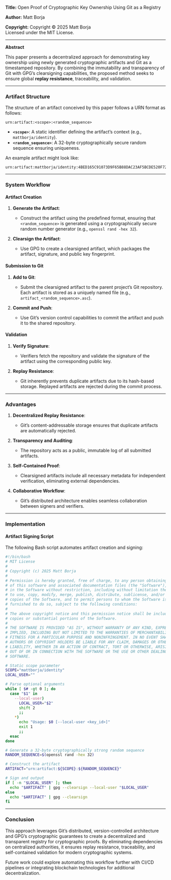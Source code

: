 **Title:**
Open Proof of Cryptographic Key Ownership Using Git as a Registry

**Author:**
Matt Borja

**Copyright:**
Copyright © 2025 Matt Borja  
Licensed under the MIT License.

---

**Abstract**

This paper presents a decentralized approach for demonstrating key ownership using newly generated cryptographic artifacts and Git as a timestamped repository. By combining the immutability and transparency of Git with GPG’s clearsigning capabilities, the proposed method seeks to ensure global **replay resistance**, traceability, and validation.

---

### Artifact Structure
The structure of an artifact conceived by this paper follows a URN format as follows:

```
urn:artifact:<scope>:<random_sequence>
```

- **`<scope>`**: A static identifier defining the artifact’s context (e.g., `mattborja/identity`).
- **`<random_sequence>`**: A 32-byte cryptographically secure random sequence ensuring uniqueness.

An example artifact might look like:
```
urn:artifact:mattborja/identity:4BED165C91073D9F65B88DAC23AF5BCDE520F723C1E62A69B369F278
```

---

### System Workflow

#### Artifact Creation
1. **Generate the Artifact**:
   - Construct the artifact using the predefined format, ensuring that `<random_sequence>` is generated using a cryptographically secure random number generator (e.g., `openssl rand -hex 32`).

2. **Clearsign the Artifact**:
   - Use GPG to create a clearsigned artifact, which packages the artifact, signature, and public key fingerprint.

#### Submission to Git
1. **Add to Git**:
   - Submit the clearsigned artifact to the parent project’s Git repository. Each artifact is stored as a uniquely named file (e.g., `artifact_<random_sequence>.asc`).

2. **Commit and Push**:
   - Use Git’s version control capabilities to commit the artifact and push it to the shared repository.

#### Validation
1. **Verify Signature**:
   - Verifiers fetch the repository and validate the signature of the artifact using the corresponding public key.

2. **Replay Resistance**:
   - Git inherently prevents duplicate artifacts due to its hash-based storage. Replayed artifacts are rejected during the commit process.

---

### Advantages
1. **Decentralized Replay Resistance**:
   - Git’s content-addressable storage ensures that duplicate artifacts are automatically rejected.

2. **Transparency and Auditing**:
   - The repository acts as a public, immutable log of all submitted artifacts.

3. **Self-Contained Proof**:
   - Clearsigned artifacts include all necessary metadata for independent verification, eliminating external dependencies.

4. **Collaborative Workflow**:
   - Git’s distributed architecture enables seamless collaboration between signers and verifiers.

---

### Implementation

#### Artifact Signing Script
The following Bash script automates artifact creation and signing:

```bash
#!/bin/bash
# MIT License
# 
# Copyright (c) 2025 Matt Borja
# 
# Permission is hereby granted, free of charge, to any person obtaining a copy
# of this software and associated documentation files (the "Software"), to deal
# in the Software without restriction, including without limitation the rights
# to use, copy, modify, merge, publish, distribute, sublicense, and/or sell
# copies of the Software, and to permit persons to whom the Software is
# furnished to do so, subject to the following conditions:
# 
# The above copyright notice and this permission notice shall be included in all
# copies or substantial portions of the Software.
# 
# THE SOFTWARE IS PROVIDED "AS IS", WITHOUT WARRANTY OF ANY KIND, EXPRESS OR
# IMPLIED, INCLUDING BUT NOT LIMITED TO THE WARRANTIES OF MERCHANTABILITY,
# FITNESS FOR A PARTICULAR PURPOSE AND NONINFRINGEMENT. IN NO EVENT SHALL THE
# AUTHORS OR COPYRIGHT HOLDERS BE LIABLE FOR ANY CLAIM, DAMAGES OR OTHER
# LIABILITY, WHETHER IN AN ACTION OF CONTRACT, TORT OR OTHERWISE, ARISING FROM,
# OUT OF OR IN CONNECTION WITH THE SOFTWARE OR THE USE OR OTHER DEALINGS IN THE
# SOFTWARE.

# Static scope parameter
SCOPE="mattborja/identity"
LOCAL_USER=""

# Parse optional arguments
while [ $# -gt 0 ]; do
  case "$1" in
    --local-user)
      LOCAL_USER="$2"
      shift 2
      ;;
    *)
      echo "Usage: $0 [--local-user <key_id>]"
      exit 1
      ;;
  esac
done

# Generate a 32-byte cryptographically strong random sequence
RANDOM_SEQUENCE=$(openssl rand -hex 32)

# Construct the artifact
ARTIFACT="urn:artifact:${SCOPE}:${RANDOM_SEQUENCE}"

# Sign and output
if [ -n "$LOCAL_USER" ]; then
  echo "$ARTIFACT" | gpg --clearsign --local-user "$LOCAL_USER"
else
  echo "$ARTIFACT" | gpg --clearsign
fi
```

---

### Conclusion
This approach leverages Git’s distributed, version-controlled architecture and GPG’s cryptographic guarantees to create a decentralized and transparent registry for cryptographic proofs. By eliminating dependencies on centralized authorities, it ensures replay resistance, traceability, and self-contained validation for modern cryptographic systems.

Future work could explore automating this workflow further with CI/CD pipelines or integrating blockchain technologies for additional decentralization.
